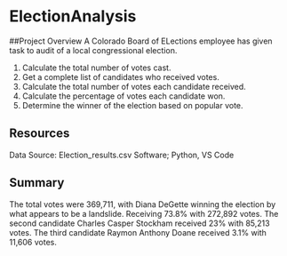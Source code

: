 # ElectionAnalysis

##Project Overview
A Colorado Board of ELections employee has given task to audit of a local congressional election.

1. Calculate the total number of votes cast.
2. Get a complete list of candidates who received votes.
3. Calculate the total number of votes each candidate received.
4. Calculate the percentage of votes each candidate won.
5. Determine the winner of the election based on popular vote.

## Resources
Data Source: Election_results.csv
Software; Python, VS Code


## Summary
The total votes were 369,711, with Diana DeGette winning the election by what appears to be a landslide. Receiving 73.8% with 272,892 votes. The second candidate Charles Casper Stockham received 23% with 85,213 votes. The third candidate Raymon Anthony Doane received 3.1% with 11,606 votes. 
